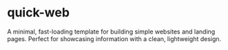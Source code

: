 # quick-web
A minimal, fast-loading template for building simple websites and landing pages. Perfect for showcasing information with a clean, lightweight design.
